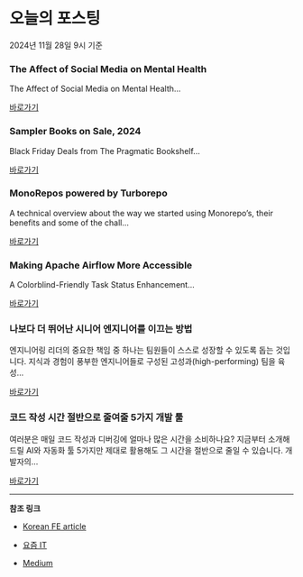 # 오늘의 포스팅 
2024년 11월 28일 9시 기준 

### **The Affect of Social Media on Mental Health** 

 The Affect of Social Media on Mental Health... 

 [바로가기](https://medium.com/m/signin?actionUrl=https%3A%2F%2Fmedium.com%2F_%2Fbookmark%2Fp%2F327368c693f3&operation=register&redirect=https%3A%2F%2Fmedium.com%2F%40muhammadanas_38611%2Fthe-affect-of-social-media-on-mental-health-327368c693f3&source=---recommended_stories---react---0-84----------------bookmark_preview----276bc7dc_a9b8_46bb_bbff_fffade6ce3a8-------) 

### Sampler Books on Sale, 2024 

 Black Friday Deals from The Pragmatic Bookshelf... 

 [바로가기](https://medium.com/m/signin?actionUrl=https%3A%2F%2Fmedium.com%2F_%2Fbookmark%2Fp%2F0c8081cbdaf8&operation=register&redirect=https%3A%2F%2Fmedium.com%2Fpragmatic-programmers%2Fsampler-books-on-sale-2024-0c8081cbdaf8&source=---recommended_stories---javascript---0-84----------------bookmark_preview----9043f009_61c2_4a5d_bab6_5c9dc550bfa7-------) 

### MonoRepos powered by Turborepo 

 A technical overview about the way we started using Monorepo’s, their benefits and some of the chall... 

 [바로가기](https://medium.com/m/signin?actionUrl=https%3A%2F%2Fmedium.com%2F_%2Fbookmark%2Fp%2F3f22d39c3d28&operation=register&redirect=https%3A%2F%2Fmedium.com%2Fopenunisau-engineering%2Fmonorepos-powered-by-turborepo-3f22d39c3d28&source=---recommended_stories---typescript---0-84----------------bookmark_preview----3c7a031f_f64f_473a_bd16_464c580c5eb5-------) 

### Making Apache Airflow More Accessible 

 A Colorblind-Friendly Task Status Enhancement... 

 [바로가기](https://medium.com/m/signin?actionUrl=https%3A%2F%2Fmedium.com%2F_%2Fbookmark%2Fp%2F31667b55c55d&operation=register&redirect=https%3A%2F%2Fmedium.com%2Fnamilink%2Fmaking-apache-airflow-more-accessible-31667b55c55d&source=---recommended_stories---frontend---0-84----------------bookmark_preview----8ed51ccf_beea_44dd_a1b4_1f80a53f1f33-------) 

### 나보다 더 뛰어난 시니어 엔지니어를 이끄는 방법 

 엔지니어링 리더의 중요한 책임 중 하나는 팀원들이 스스로 성장할 수 있도록 돕는 것입니다. 지식과 경험이 풍부한 엔지니어들로 구성된 고성과(high-performing) 팀을 육성... 

 [바로가기](https://yozm.wishket.com/magazine/detail/2864/) 

### 코드 작성 시간 절반으로 줄여줄 5가지 개발 툴 

 여러분은 매일 코드 작성과 디버깅에 얼마나 많은 시간을 소비하나요? 지금부터 소개해 드릴 AI와 자동화 툴 5가지만 제대로 활용해도 그 시간을 절반으로 줄일 수 있습니다. 개발자의... 

 [바로가기](https://yozm.wishket.com/magazine/detail/2863/) 

---

**참조 링크**

- [Korean FE article](https://kofearticle.substack.com) 

- [요즘 IT](https://yozm.wishket.com/magazine) 

- [Medium](https://medium.com) 


